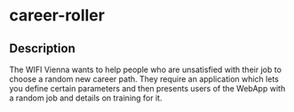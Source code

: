 # career-roller

## Description
The WIFI Vienna wants to help
people who are unsatisfied with their
job to choose a random new career
path. They require an application
which lets you define certain
parameters and then presents users
of the WebApp with a random job
and details on training for it.
